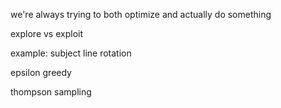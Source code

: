 we're always trying to both optimize and actually do something

explore vs exploit

example: subject line rotation

epsilon greedy

thompson sampling

